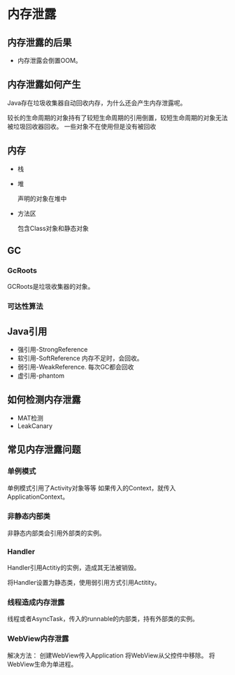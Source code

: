 # 内存泄露

## 内存泄露的后果

* 内存泄露会倒置OOM。

## 内存泄露如何产生

Java存在垃圾收集器自动回收内存，为什么还会产生内存泄露呢。

较长的生命周期的对象持有了较短生命周期的引用倒置，较短生命周期的对象无法被垃圾回收器回收。
一些对象不在使用但是没有被回收

## 内存

* 栈

* 堆

  声明的对象在堆中
  
* 方法区

  包含Class对象和静态对象
## GC

### GcRoots

GCRoots是垃圾收集器的对象。

### 可达性算法

## Java引用

* 强引用-StrongReference
* 软引用-SoftReference
  内存不足时，会回收。
* 弱引用-WeakReference.
  每次GC都会回收
* 虚引用-phantom

## 如何检测内存泄露

* MAT检测
* LeakCanary

## 常见内存泄露问题

### 单例模式

单例模式引用了Activity对象等等
如果传入的Context，就传入ApplicationContext。

### 非静态内部类

非静态内部类会引用外部类的实例。

### Handler

Handler引用Actitiy的实例，造成其无法被销毁。

将Handler设置为静态类，使用弱引用方式引用Actitity。

### 线程造成内存泄露

线程或者AsyncTask，传入的runnable的内部类，持有外部类的实例。

### WebView内存泄露

解决方法：
创建WebView传入Application
将WebView从父控件中移除。
将WebView生命为单进程。

